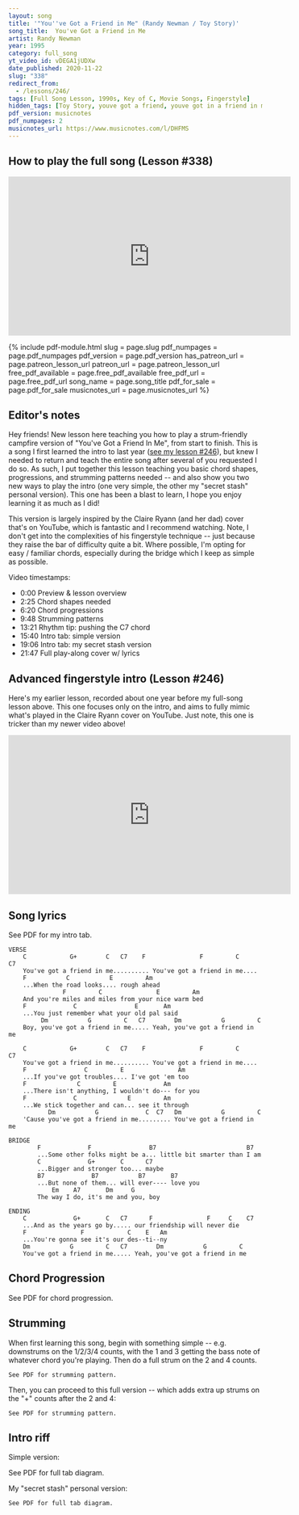 ```yaml
---
layout: song
title: '"You''ve Got a Friend in Me" (Randy Newman / Toy Story)'
song_title:  You've Got a Friend in Me
artist: Randy Newman
year: 1995
category: full_song
yt_video_id: vDEGA1jUDXw
date_published: 2020-11-22
slug: "338"
redirect_from:
  - /lessons/246/
tags: [Full Song Lesson, 1990s, Key of C, Movie Songs, Fingerstyle]
hidden_tags: [Toy Story, youve got a friend, youve got in a friend in me]
pdf_version: musicnotes
pdf_numpages: 2
musicnotes_url: https://www.musicnotes.com/l/DHFMS
---
```




## How to play the full song (Lesson #338)

<iframe width="560" height="315" src="https://www.youtube.com/embed/vDEGA1jUDXw?showinfo=0" frameborder="0" allowfullscreen></iframe>

<!-- Coming soon! -->

{% include pdf-module.html slug = page.slug pdf_numpages = page.pdf_numpages pdf_version = page.pdf_version has_patreon_url = page.patreon_lesson_url patreon_url = page.patreon_lesson_url free_pdf_available = page.free_pdf_available free_pdf_url = page.free_pdf_url song_name = page.song_title pdf_for_sale = page.pdf_for_sale musicnotes_url = page.musicnotes_url %}

## Editor's notes

Hey friends! New lesson here teaching you how to play a strum-friendly campfire version of "You've Got a Friend In Me", from start to finish. This is a song I first learned the intro to last year ([see my lesson #246](https://playsongnotes.com/lessons/246/)), but knew I needed to return and teach the entire song after several of you requested I do so. As such, I put together this lesson teaching you basic chord shapes, progressions, and strumming patterns needed -- and also show you two new ways to play the intro (one very simple, the other my "secret stash" personal version). This one has been a blast to learn, I hope you enjoy learning it as much as I did!

This version is largely inspired by the Claire Ryann (and her dad) cover that's on YouTube, which is fantastic and I recommend watching. Note, I don't get into the complexities of his fingerstyle technique -- just because they raise the bar of difficulty quite a bit. Where possible, I'm opting for easy / familiar chords, especially during the bridge which I keep as simple as possible.

Video timestamps:

- 0:00 Preview & lesson overview
- 2:25 Chord shapes needed
- 6:20 Chord progressions
- 9:48 Strumming patterns
- 13:21 Rhythm tip: pushing the C7 chord
- 15:40 Intro tab: simple version
- 19:06 Intro tab: my secret stash version
- 21:47 Full play-along cover w/ lyrics

## Advanced fingerstyle intro (Lesson #246)

Here's my earlier lesson, recorded about one year before my full-song lesson above. This one focuses only on the intro, and aims to fully mimic what's played in the Claire Ryann cover on YouTube. Just note, this one is tricker than my newer video above!

<iframe width="560" height="315" src="https://www.youtube.com/embed/pCgwYSW99RI?showinfo=0" frameborder="0" allowfullscreen></iframe>

## Song lyrics

See PDF for my intro tab.

    VERSE
        C            G+        C   C7    F               F         C     C7
        You've got a friend in me.......... You've got a friend in me....
        F           C           E         Am
        ...When the road looks.... rough ahead
                   F         C               E         Am
        And you're miles and miles from your nice warm bed
        F             C                E       Am    
        ...You just remember what your old pal said
             Dm           G         C   C7        Dm           G         C
        Boy, you've got a friend in me..... Yeah, you've got a friend in me

        C            G+        C   C7    F               F         C     C7
        You've got a friend in me.......... You've got a friend in me....
        F                C         E               Am
        ...If you've got troubles.... I've got 'em too
        F              C         E             Am
        ...There isn't anything, I wouldn't do--- for you
        F             C              E         Am
        ...We stick together and can... see it through
               Dm           G             C  C7   Dm           G         C
        'Cause you've got a friend in me......... You've got a friend in me

    BRIDGE
            F             F                B7                         B7
            ...Some other folks might be a... little bit smarter than I am
            C             G+       C      C7
            ...Bigger and stronger too... maybe
            B7             B7           B7       B7
            ...But none of them... will ever---- love you
                Em    A7       Dm     G
            The way I do, it's me and you, boy

    ENDING
        C             G+       C   C7      F               F     C    C7
        ...And as the years go by..... our friendship will never die
        F               F            C    E   Am
        ...You're gonna see it's our des--ti--ny
        Dm           G         C   C7        Dm           G         C
        You've got a friend in me..... Yeah, you've got a friend in me

## Chord Progression

See PDF for chord progression.

<!-- Verse:

    "You've got a friend in me..."
    C       Gaug    C       C7      F               C       C7
    1 + 2 + 3 + 4 + 1 + 2 + 3 + 4 + 1 + 2 + 3 + 4 + 1 + 2 + 3 + 4 +    ...play 1 time

    "When the road looks tough ahead..."
    F       C       E       Am      
    1 + 2 + 3 + 4 + 1 + 2 + 3 + 4 +      ...play 3 times

    "You've got a friend in me..."
    Dm      G       C       C7      Dm      G       C
    1 + 2 + 3 + 4 + 1 + 2 + 3 + 4 + 1 + 2 + 3 + 4 + 1 //      ...start intro riff on final C

Bridge:

    "Some other folks might be a little bit smarter than I am..."
    F               B7              C       Gaug    C       C7
    1 + 2 + 3 + 4 + 1 + 2 + 3 + 4 + 1 + 2 + 3 + 4 + 1 + 2 + 3 + 4 +

    "But none of them will ever love you..."
    B7              B7              Em      A7      Dm      G
    1 + 2 + 3 + 4 + 1 + 2 + 3 + 4 + 1 + 2 + 3 + 4 + 1 + 2 + 3 + 4 + -->

<!-- ## Pushing the C7 chord

Non-pushed version (C7 on the 3-count):

    C       Gaug    C       C7      F               C       C7
    1 + 2 + 3 + 4 + 1 + 2 + 3 + 4 + 1 + 2 + 3 + 4 + 1 + 2 + 3 + 4 +
    D   D U D   D U D   D U D   D U D   D U D   D U D   D U D   D U
    >       >       >       >       >       >       >       >       

Pushed version (C7 on the "+" just before 3-count):

    C       Gaug    C     C7        F               C     C7
    1 + 2 + 3 + 4 + 1 + 2 + 3 + 4 + 1 + 2 + 3 + 4 + 1 + 2 + 3 + 4 +
    D   D U D   D U D   D U   U D U D   D U D   D U D   D U   U D U
    >       >       >     >         >       >       >     > -->

## Strumming

When first learning this song, begin with something simple -- e.g. downstrums on the 1/2/3/4 counts, with the 1 and 3 getting the bass note of whatever chord you're playing. Then do a full strum on the 2 and 4 counts.

    See PDF for strumming pattern.

<!-- 1 + 2 + 3 + 4 +       d = down strum, bass note only
d   D   d   D         D = down strum, all strings -->

Then, you can proceed to this full version -- which adds extra up strums on the "+" counts after the 2 and 4:

    See PDF for strumming pattern.

<!-- 1 + 2 + 3 + 4 +       d = down strum, bass note only
d   D U d   D U       D = down strum, all strings
                      U = up strum -->

## Intro riff

Simple version:

  See PDF for full tab diagram.

My "secret stash" personal version:

	See PDF for full tab diagram.
